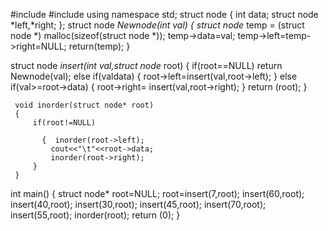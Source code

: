 #include<iostream>
#include<cstdlib>
using namespace std;
struct node
{
	int data;
	struct node *left,*right;
};
struct node *Newnode(int val)
{
	 struct node* temp = (struct node *) malloc(sizeof(struct node *));
	 temp->data=val;
	 temp->left=temp->right=NULL;
	 return(temp);
}

struct node *insert(int val,struct node* root)
{
	 if(root==NULL) return Newnode(val);
	 else if(val<root->data)
	 {
	 	 root->left=insert(val,root->left);
	 }
	 else if(val>=root->data)
	 {
	 	root->right= insert(val,root->right);
	 }
	   return (root);
	 }

	 void inorder(struct node* root)
	 {
	 	 if(root!=NULL)
	 	 
	 	   {  inorder(root->left);
	 	 	 cout<<"\t"<<root->data;
	 	 	 inorder(root->right);
	 	 }
	 }

int main()
{
	 struct node* root=NULL;
	 root=insert(7,root);
	 insert(60,root);
	 insert(40,root);
	 insert(30,root);
	 insert(45,root);
	 insert(70,root);
	 insert(55,root);
	 inorder(root);
	 return (0);
}
